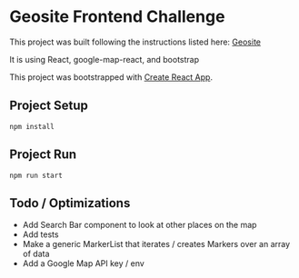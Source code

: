 # Geosite Frontend Challenge

This project was built following the instructions listed here: [Geosite](https://www.geosite.io/frontend-mid)

It is using React, google-map-react, and bootstrap

This project was bootstrapped with [Create React App](https://github.com/facebook/create-react-app).

## Project Setup
```
npm install
```

## Project Run
```
npm run start
```

## Todo / Optimizations

- Add Search Bar component to look at other places on the map
- Add tests
- Make a generic MarkerList that iterates / creates Markers over an array of data
- Add a Google Map API key / env
